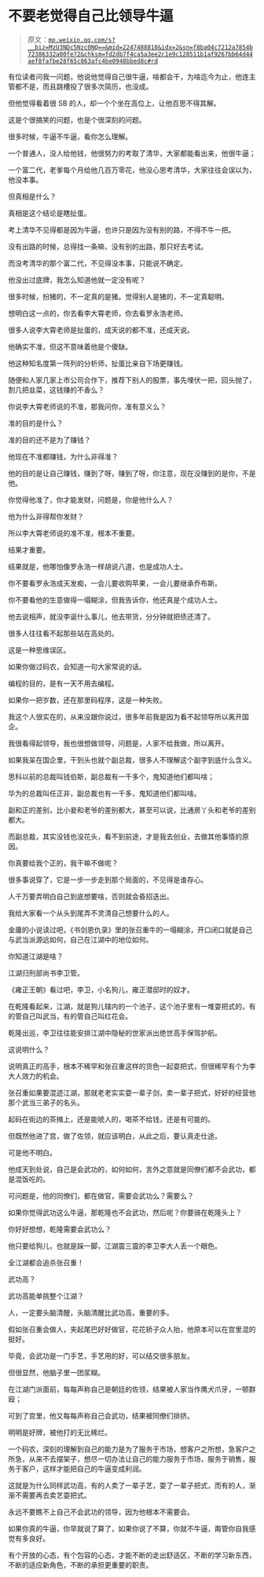 # 不要老觉得自己比领导牛逼

> 原文：[`mp.weixin.qq.com/s?__biz=MzU3NDc5Nzc0NQ==&mid=2247488810&idx=2&sn=f8ba04c7212a7854b72386332a00fe72&chksm=fd2db7f4ca5a3ee2c1e9c128511b1af9267bb64d44aef8fafbe28f65c863afc4be0948bbed8c#rd`](http://mp.weixin.qq.com/s?__biz=MzU3NDc5Nzc0NQ==&mid=2247488810&idx=2&sn=f8ba04c7212a7854b72386332a00fe72&chksm=fd2db7f4ca5a3ee2c1e9c128511b1af9267bb64d44aef8fafbe28f65c863afc4be0948bbed8c#rd)

有位读者问我一问题，他说他觉得自己很牛逼，啥都会干，为啥迄今为止，他连主管都不是，而且跳槽投了很多次简历，也没成。

但他觉得看着很 SB 的人，却一个个坐在高位上，让他百思不得其解。

这是个很搞笑的问题，也是个很深刻的问题。

很多时候，牛逼不牛逼，看你怎么理解。

一个普通人，没人给他钱，他很努力的考取了清华，大家都能看出来，他很牛逼；

一个富二代，老爹每个月给他几百万零花，他没心思考清华，大家往往会误以为，他没本事。

但真相是什么？

真相是这个结论是瞎扯蛋。

考上清华不见得都是因为牛逼，也许只是因为没有别的路，不得不牛一把。

没有出路的时候，总得找一条嘛，没有别的出路，那只好去考试。

而没考清华的那个富二代，不见得没本事，只能说不确定。

他没出过底牌，我怎么知道他就一定没有呢？

很多时候，扮猪的，不一定真的是猪。觉得别人是猪的，不一定真聪明。

想明白这一点的，你去看李大霄老师，你去看罗永浩老师。

很多人说李大霄老师是扯蛋的，成天说的都不准，还成天说。

他确实不准，但这不意味着他是个傻缺。

他这种知名度第一阵列的分析师，扯蛋比亲自下场更赚钱。

随便和人家几家上市公司合作下，推荐下别人的股票，事先埋伏一把，回头抛了，割几把韭菜，这钱赚的不香么？

你说李大霄老师说的不准，那我问你，准有意义么？

准的目的是什么？

准的目的还不是为了赚钱？

他现在不准都赚钱，为什么非得准？ 

他的目的是让自己赚钱，赚到了呀，赚到了呀，你注意，现在没赚到的是你，不是他。

你觉得他准了，你才能发财，问题是，你是他什么人？

他为什么非得帮你发财？

所以李大霄老师说的准不准，根本不重要。

结果才重要。

结果就是，他哪怕像罗永浩一样胡说八道，也是成功人士。

你不要看罗永浩成天发痴，一会儿要收购苹果，一会儿要继承乔布斯。

你不要看他的生意做得一塌糊涂，但我告诉你，他还真是个成功人士。

他去说相声，就没李诞什么事儿，他去带货，分分钟就把债还清了。

很多人往往看不起那些站在高处的。

这是一种思维误区。

如果你做过码农，会知道一句大家常说的话。

编程的目的，是有一天不用去编程。

如果你一把岁数，还在那里码程序，这是一种失败。

我这个人很实在的，从来没跟你说过，很多年前我是因为看不起领导所以离开国企。 

我很看得起领导，我也很想做领导，问题是，人家不给我做，所以离开。

如果我呆在国企里，干到头也就个副总裁，很多人不理解这个副字到底什么含义。

思科以前的总裁叫钱伯斯，副总裁有一千多个，鬼知道他们都叫啥；

华为的总裁叫任正非，副总裁也有一千多，鬼知道他们都叫啥。

副和正的差别，比小妾和老爷的差别都大，甚至可以说，比通房丫头和老爷的差别都大。

而副总裁，其实没钱也没花头，看不到前途，才是我去创业，去做其他事情的原因。

你真要给我个正的，我干嘛不做呢？

很多事说穿了，它是一步一步走到那个局面的，不见得是谁存心。 

人千万要弄明白自己到底想要啥，否则就会昏招迭出。

我给大家看一个从头到尾弄不灵清自己想要什么的人。

金庸的小说读过吧，《书剑恩仇录》里的张召重牛的一塌糊涂，开口闭口就是自己与武当派源远如何，自己在江湖中的地位如何。

你知道江湖是啥？

江湖归刑部尚书李卫管。

《雍正王朝》看过吧，李卫，小名狗儿，雍正潜邸时的奴才。

在乾隆看起来，江湖，就是狗儿辖内的一个池子，这个池子里有一堆耍把式的，有的管自己叫武当，有的管自己叫红花会。

乾隆出巡，李卫往往能安排江湖中隐秘的世家派出绝世高手保驾护航。

这说明什么？

说明真正的高手，根本不稀罕和张召重这样的货色一起耍把式，但很稀罕有个为李大人效力的机会。

张召重如果要混迹江湖，那就老老实实耍一辈子剑，卖一辈子把式，好好的经营他那个武当三弟子的名头。

起码在街边的茶摊上，还是能唬人的，喝茶不给钱，还是有可能的。

但既然他进了宫，做了佐领，就应该明白，从此之后，要认真走仕途。

可是他不明白。

他成天到处说，自己是会武功的，如何如何，言外之意就是同僚们都不会武功，都是混饭吃的。

可问题是，他的同僚们，都在做官，需要会武功么？需要么？

如果你觉得武功这么牛逼，那乾隆也不会武功，然后呢？你要骑在乾隆头上？

你好好想想，乾隆需要会武功么？

他只要给狗儿，也就是跺一脚，江湖震三震的李卫李大人丢一个眼色。

全江湖都会追杀张召重！

武功高？

武功高能单挑整个江湖？

人，一定要头脑清醒，头脑清醒比武功高，重要的多。

假如张召重会做人，夹起尾巴好好做官，花花轿子众人抬，他原本可以在宫里混的挺好。

毕竟，会武功是一门手艺，手艺用的好，可以结交很多朋友。

但很显然，他脑子里一团浆糊。

在江湖门派面前，每每声称自己是朝廷的佐领，结果被人家当作鹰犬爪牙，一顿群殴；

可到了宫里，他又每每声称自己会武功，结果被同僚们排挤。

明明是好牌，被他打的无比稀烂。

一个码农，深刻的理解到自己的能力是为了服务于市场，想客户之所想，急客户之所急，从来不去摆架子，想尽一切办法让自己的能力服务于市场，服务于销售，服务于客户，这样才能把自己的牛逼变成利润。

这就是为什么同样武功高，有的人卖了一辈子艺，耍了一辈子把式，而有的人，渐渐不需要再去卖艺耍把式。

永远不要瞧不上自己不会武功的领导，因为他根本不需要会。

如果你真的牛逼，你早就说了算了，如果你说了不算，你就不牛逼，甭管你自我感觉有多良好。

有个开放的心态，有个包容的心态，才能不断的走出舒适区，不断的学习新东西，不断的适应新角色，不断的承担更重要的职责。